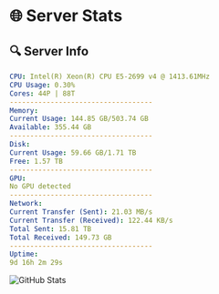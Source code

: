 # 🌐 Server Stats
## 🔍 Server Info
```yaml
CPU: Intel(R) Xeon(R) CPU E5-2699 v4 @ 1413.61MHz
CPU Usage: 0.30%
Cores: 44P | 88T
-----------------------------------
Memory:
Current Usage: 144.85 GB/503.74 GB
Available: 355.44 GB
-----------------------------------
Disk:
Current Usage: 59.66 GB/1.71 TB
Free: 1.57 TB
-----------------------------------
GPU:
No GPU detected
-----------------------------------
Network:
Current Transfer (Sent): 21.03 MB/s
Current Transfer (Received): 122.44 KB/s
Total Sent: 15.81 TB
Total Received: 149.73 GB
-----------------------------------
Uptime:
9d 16h 2m 29s
```
![GitHub Stats](https://img.shields.io/badge/Updated-2025-03-17_13:25:18-blue)